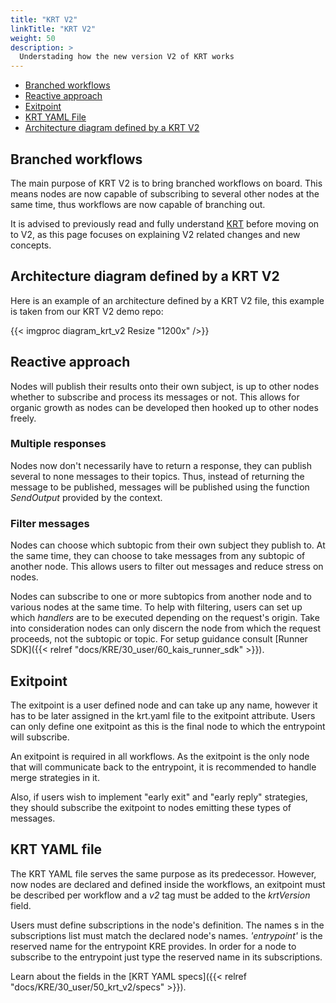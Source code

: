 ```yaml
---
title: "KRT V2"
linkTitle: "KRT V2"
weight: 50
description: >
  Understading how the new version V2 of KRT works
---
```


- [Branched workflows](#branched-workflows)
- [Reactive approach](#reactive-approach)
- [Exitpoint](#exitpoint)
- [KRT YAML File](#krt-yaml-file)
- [Architecture diagram defined by a KRT V2](#architecture-diagram-defined-by-a-krt-v2)

## Branched workflows

The main purpose of KRT V2 is to bring branched workflows on board. This means nodes are now capable
of subscribing to several other nodes at the same time, thus workflows are now capable of branching out.

It is advised to previously read and fully understand [KRT](../40_krt) before moving on to V2, as this
page focuses on explaining V2 related changes and new concepts.

## Architecture diagram defined by a KRT V2

Here is an example of an architecture defined by a KRT V2 file, this example is taken from our KRT V2 demo repo:

{{< imgproc diagram_krt_v2 Resize "1200x" />}}

## Reactive approach

Nodes will publish their results onto their own subject, is up to other nodes whether to subscribe
and process its messages or not. This allows for organic growth as nodes can be developed then hooked
up to other nodes freely.

### Multiple responses

Nodes now don't necessarily have to return a response, they can publish several to none messages to their topics.
Thus, instead of returning the message to be published, messages will be published using the function
_SendOutput_ provided by the context.

### Filter messages

Nodes can choose which subtopic from their own subject they publish to. At the same time, they can
choose to take messages from any subtopic of another node. This allows users to filter out messages
and reduce stress on nodes.

Nodes can subscribe to one or more subtopics from another node and to various nodes at the same time.
To help with filtering, users can set up which _handlers_ are to be executed depending on the request's origin.
Take into consideration nodes can only discern the node from which the request proceeds,
not the subtopic or topic. For setup guidance consult
[Runner SDK]({{< relref "docs/KRE/30_user/60_kais_runner_sdk" >}}).

## Exitpoint

The exitpoint is a user defined node and can take up any name, however it has to be later assigned
in the krt.yaml file to the exitpoint attribute. Users can only define one exitpoint as this is the
final node to which the entrypoint will subscribe.

An exitpoint is required in all workflows. As the exitpoint is the only node that will communicate
back to the entrypoint, it is recommended to handle merge strategies in it.

Also, if users wish to implement "early exit" and "early reply" strategies, they should subscribe
the exitpoint to nodes emitting these types of messages.

## KRT YAML file

The KRT YAML file serves the same purpose as its predecessor. However, now nodes are declared and
defined inside the workflows, an exitpoint must be described per workflow and a _v2_ tag must be
added to the _krtVersion_ field.

Users must define subscriptions in the node's definition. The names s in the subscriptions list must
match the declared node's names. _'entrypoint'_ is the reserved name for the entrypoint KRE provides.
In order for a node to subscribe to the entrypoint just type the reserved name in its subscriptions.

Learn about the fields in the [KRT YAML specs]({{< relref "docs/KRE/30_user/50_krt_v2/specs" >}}).

